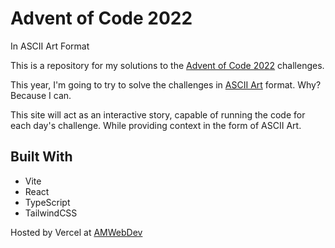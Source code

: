 # Advent of Code 2022

In ASCII Art Format

This is a repository for my solutions to the [Advent of Code 2022](https://adventofcode.com/2022) challenges.

This year, I'm going to try to solve the challenges in [ASCII Art](https://en.wikipedia.org/wiki/ASCII_art) format. Why? Because I can.

This site will act as an interactive story, capable of running the code for each day's challenge. While providing context in the form of ASCII Art.

## Built With

- Vite
- React
- TypeScript
- TailwindCSS

Hosted by Vercel at [AMWebDev](https://adventofcode.amwebdev.com)
